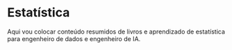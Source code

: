 # Estatística
Aqui vou colocar conteúdo resumidos de livros e aprendizado de estatística para engenheiro de dados e engenheiro de IA.
